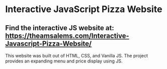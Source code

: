 # Interactive JavaScript Pizza Website
## Find the interactive JS website at: https://theamsalems.com/Interactive-Javascript-Pizza-Website/
This website was built out of HTML, CSS, and Vanilla JS. The project provides an expanding menu and price display using JS.
